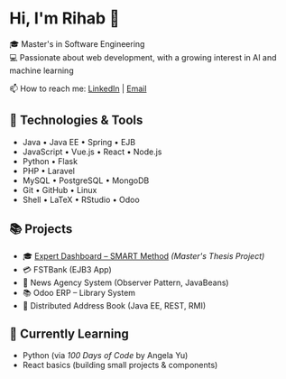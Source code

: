 # Hi, I'm Rihab 👋

🎓 Master's in Software Engineering  
💻 Passionate about web development, with a growing interest in AI and machine learning

📫 How to reach me: [LinkedIn](https://www.linkedin.com/in/rihab-wahiba-boukarabila-91a451215/) | [Email](mailto:rihab_boukarabila@outlook.fr)

## 🔧 Technologies & Tools
- Java • Java EE • Spring • EJB  
- JavaScript • Vue.js • React • Node.js  
- Python • Flask  
- PHP • Laravel  
- MySQL • PostgreSQL • MongoDB  
- Git • GitHub • Linux  
- Shell • LaTeX • RStudio • Odoo


## 📚 Projects
- 🎓 [Expert Dashboard – SMART Method](https://github.com/rihabbila/expertDASH) *(Master's Thesis Project)*
- 💳 FSTBank (EJB3 App)
- 📰 News Agency System (Observer Pattern, JavaBeans)
- 📚 Odoo ERP – Library System
- 📇 Distributed Address Book (Java EE, REST, RMI)

## 🌱 Currently Learning
- Python (via *100 Days of Code* by Angela Yu)  
- React basics (building small projects & components)
